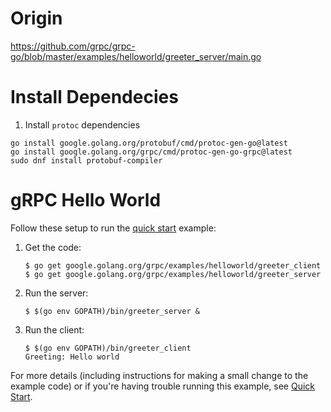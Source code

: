 # Origin

https://github.com/grpc/grpc-go/blob/master/examples/helloworld/greeter_server/main.go

# Install Dependecies

1. Install `protoc` dependencies

```
go install google.golang.org/protobuf/cmd/protoc-gen-go@latest
go install google.golang.org/grpc/cmd/protoc-gen-go-grpc@latest
sudo dnf install protobuf-compiler
```

# gRPC Hello World

Follow these setup to run the [quick start][] example:

1.  Get the code:

    ```console
    $ go get google.golang.org/grpc/examples/helloworld/greeter_client
    $ go get google.golang.org/grpc/examples/helloworld/greeter_server
    ```

2.  Run the server:

    ```console
    $ $(go env GOPATH)/bin/greeter_server &
    ```

3.  Run the client:

    ```console
    $ $(go env GOPATH)/bin/greeter_client
    Greeting: Hello world
    ```

For more details (including instructions for making a small change to the
example code) or if you're having trouble running this example, see [Quick
Start][].

[quick start]: https://grpc.io/docs/languages/go/quickstart
